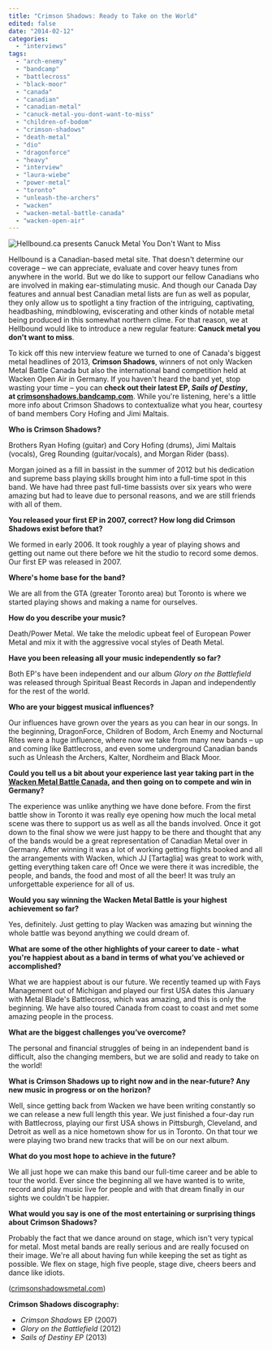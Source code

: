 ```yaml
---
title: "Crimson Shadows: Ready to Take on the World"
edited: false
date: "2014-02-12"
categories:
  - "interviews"
tags:
  - "arch-enemy"
  - "bandcamp"
  - "battlecross"
  - "black-moor"
  - "canada"
  - "canadian"
  - "canadian-metal"
  - "canuck-metal-you-dont-want-to-miss"
  - "children-of-bodom"
  - "crimson-shadows"
  - "death-metal"
  - "dio"
  - "dragonforce"
  - "heavy"
  - "interview"
  - "laura-wiebe"
  - "power-metal"
  - "toronto"
  - "unleash-the-archers"
  - "wacken"
  - "wacken-metal-battle-canada"
  - "wacken-open-air"
---
```


![Hellbound.ca presents Canuck Metal You Don't Want to Miss](http://www.hellbound.ca/wp-content/uploads/2014/02/canuck-metal-590x219.jpg)

Hellbound is a Canadian-based metal site. That doesn't determine our coverage – we can appreciate, evaluate and cover heavy tunes from anywhere in the world. But we do like to support our fellow Canadians who are involved in making ear-stimulating music. And though our Canada Day features and annual best Canadian metal lists are fun as well as popular, they only allow us to spotlight a tiny fraction of the intriguing, captivating, headbashing, mindblowing, eviscerating and other kinds of notable metal being produced in this somewhat northern clime. For that reason, we at Hellbound would like to introduce a new regular feature: **Canuck metal you don't want to miss**.

To kick off this new interview feature we turned to one of Canada's biggest metal headlines of 2013, **Crimson Shadows**, winners of not only Wacken Metal Battle Canada but also the international band competition held at Wacken Open Air in Germany. If you haven't heard the band yet, stop wasting your time – you can **check out their latest EP, _Sails of Destiny_, at [crimsonshadows.bandcamp.com](http://crimsonshadows.bandcamp.com/)**. While you're listening, here's a little more info about Crimson Shadows to contextualize what you hear, courtesy of band members Cory Hofing and Jimi Maltais.

**Who is Crimson Shadows?**

Brothers Ryan Hofing (guitar) and Cory Hofing (drums), Jimi Maltais (vocals), Greg Rounding (guitar/vocals), and Morgan Rider (bass).

Morgan joined as a fill in bassist in the summer of 2012 but his dedication and supreme bass playing skills brought him into a full-time spot in this band. We have had three past full-time bassists over six years who were amazing but had to leave due to personal reasons, and we are still friends with all of them.

**You released your first EP in 2007, correct? How long did Crimson Shadows exist before that?**

We formed in early 2006. It took roughly a year of playing shows and getting out name out there before we hit the studio to record some demos. Our first EP was released in 2007.

**Where's home base for the band?**

We are all from the GTA (greater Toronto area) but Toronto is where we started playing shows and making a name for ourselves.

**How do you describe your music?**

Death/Power Metal. We take the melodic upbeat feel of European Power Metal and mix it with the aggressive vocal styles of Death Metal.

**Have you been releasing all your music independently so far?**

Both EP's have been independent and our album _Glory on the Battlefield_ was released through Spiritual Beast Records in Japan and independently for the rest of the world.

**Who are your biggest musical influences?**

Our influences have grown over the years as you can hear in our songs. In the beginning, DragonForce, Children of Bodom, Arch Enemy and Nocturnal Rites were a huge influence, where now we take from many new bands – up and coming like Battlecross, and even some underground Canadian bands such as Unleash the Archers, Kalter, Nordheim and Black Moor.

**Could you tell us a bit about your experience last year taking part in the [Wacken Metal Battle Canada](http://www.hellbound.ca/2014/01/wmbc/), and then going on to compete and win in Germany?**

The experience was unlike anything we have done before. From the first battle show in Toronto it was really eye opening how much the local metal scene was there to support us as well as all the bands involved. Once it got down to the final show we were just happy to be there and thought that any of the bands would be a great representation of Canadian Metal over in Germany. After winning it was a lot of working getting flights booked and all the arrangements with Wacken, which JJ \[Tartaglia\] was great to work with, getting everything taken care of! Once we were there it was incredible, the people, and bands, the food and most of all the beer! It was truly an unforgettable experience for all of us.

**Would you say winning the Wacken Metal Battle is your highest achievement so far?**

Yes, definitely. Just getting to play Wacken was amazing but winning the whole battle was beyond anything we could dream of.

**What are some of the other highlights of your career to date - what you're happiest about as a band in terms of what you’ve achieved or accomplished?**

What we are happiest about is our future. We recently teamed up with Fays Management out of Michigan and played our first USA dates this January with Metal Blade's Battlecross, which was amazing, and this is only the beginning. We have also toured Canada from coast to coast and met some amazing people in the process.

**What are the biggest challenges you’ve overcome?**

The personal and financial struggles of being in an independent band is difficult, also the changing members, but we are solid and ready to take on the world!

**What is Crimson Shadows up to right now and in the near-future? Any new music in progress or on the horizon?**

Well, since getting back from Wacken we have been writing constantly so we can release a new full length this year. We just finished a four-day run with Battlecross, playing our first USA shows in Pittsburgh, Cleveland, and Detroit as well as a nice hometown show for us in Toronto. On that tour we were playing two brand new tracks that will be on our next album.

**What do you most hope to achieve in the future?**

We all just hope we can make this band our full-time career and be able to tour the world. Ever since the beginning all we have wanted is to write, record and play music live for people and with that dream finally in our sights we couldn't be happier.

**What would you say is one of the most entertaining or surprising things about Crimson Shadows?**

Probably the fact that we dance around on stage, which isn't very typical for metal. Most metal bands are really serious and are really focused on their image. We're all about having fun while keeping the set as tight as possible. We flex on stage, high five people, stage dive, cheers beers and dance like idiots.

([crimsonshadowsmetal.com](http://crimsonshadowsmetal.com/))

**Crimson Shadows discography:** 

- _Crimson Shadows_ EP (2007)
- _Glory on the Battlefield_ (2012)
- _Sails of Destiny EP_ (2013)
